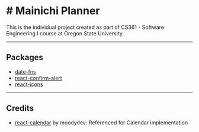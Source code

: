 # # Mainichi Planner

This is the individual project created as part of CS361 - Software Engineering I course at Oregon State University.

---
## Packages
* [date-fns](https://github.com/date-fns/date-fns)
* [react-confirm-alert](https://www.npmjs.com/package/react-confirm-alert)
* [react-icons](https://react-icons.github.io/react-icons/)
---

## Credits
* [react-calendar](https://github.com/moodydev/react-calendar) by moodydev: Referenced for Calendar implementation